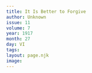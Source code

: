 ```yaml
---
title: It Is Better to Forgive
author: Unknown
issue: 11
volume: 7
year: 1917
month: 27
day: VI
tags:
layout: page.njk
image:
---
```



